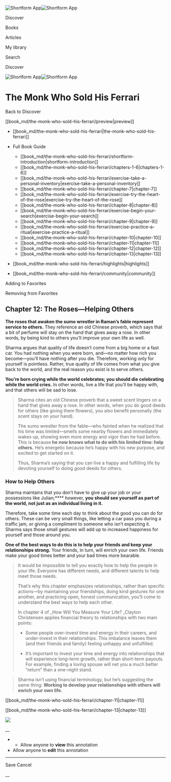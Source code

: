 ![Shortform App](/img/logo.36a2399e.svg)![Shortform App](/img/logo-dark.70c1b072.svg)

Discover

Books

Articles

My library

Search

Discover

![Shortform App](/img/logo.36a2399e.svg)![Shortform App](/img/logo-dark.70c1b072.svg)

# The Monk Who Sold His Ferrari

Back to Discover

[[book_md/the-monk-who-sold-his-ferrari/preview|preview]]

  * [[book_md/the-monk-who-sold-his-ferrari|the-monk-who-sold-his-ferrari]]
  * Full Book Guide

    * [[book_md/the-monk-who-sold-his-ferrari/shortform-introduction|shortform-introduction]]
    * [[book_md/the-monk-who-sold-his-ferrari/chapters-1-6|chapters-1-6]]
    * [[book_md/the-monk-who-sold-his-ferrari/exercise-take-a-personal-inventory|exercise-take-a-personal-inventory]]
    * [[book_md/the-monk-who-sold-his-ferrari/chapter-7|chapter-7]]
    * [[book_md/the-monk-who-sold-his-ferrari/exercise-try-the-heart-of-the-rose|exercise-try-the-heart-of-the-rose]]
    * [[book_md/the-monk-who-sold-his-ferrari/chapter-8|chapter-8]]
    * [[book_md/the-monk-who-sold-his-ferrari/exercise-begin-your-search|exercise-begin-your-search]]
    * [[book_md/the-monk-who-sold-his-ferrari/chapter-9|chapter-9]]
    * [[book_md/the-monk-who-sold-his-ferrari/exercise-practice-a-ritual|exercise-practice-a-ritual]]
    * [[book_md/the-monk-who-sold-his-ferrari/chapter-10|chapter-10]]
    * [[book_md/the-monk-who-sold-his-ferrari/chapter-11|chapter-11]]
    * [[book_md/the-monk-who-sold-his-ferrari/chapter-12|chapter-12]]
    * [[book_md/the-monk-who-sold-his-ferrari/chapter-13|chapter-13]]
  * [[book_md/the-monk-who-sold-his-ferrari/highlights|highlights]]
  * [[book_md/the-monk-who-sold-his-ferrari/community|community]]



Adding to Favorites 

Removing from Favorites 

## Chapter 12: The Roses—Helping Others

**The roses that awaken the sumo wrestler in Raman’s fable represent service to others.** They reference an old Chinese proverb, which says that a bit of perfume will stay on the hand that gives away a rose. In other words, by being kind to others you’ll improve your own life as well.

Sharma argues that quality of life doesn’t come from a big home or a fast car. You had nothing when you were born, and—no matter how rich you become—you’ll have nothing after you die. Therefore, working only for yourself is pointless. Rather, true quality of life comes from what you give back to the world, and the real reason you exist is to serve others.

**You’re born crying while the world celebrates; you should die celebrating while the world cries.** In other words, live a life that you’ll be happy with, and that others will be sad to lose.

> Sharma cites an old Chinese proverb that a sweet scent lingers on a hand that gives away a rose. In other words, when you do good deeds for others (like giving them flowers), you also benefit personally (the scent stays on your hand).
> 
> The sumo wrestler from the fable—who fainted when he realized that his time was limited—smells some nearby flowers and immediately wakes up, showing even more energy and vigor than he had before. This is because **he now knows what to do with his limited time: help others.** He’s energetic because he’s happy with his new purpose, and excited to get started on it.
> 
> Thus, Sharma’s saying that you can live a happy and fulfilling life by devoting yourself to doing good deeds for others.

### How to Help Others

Sharma maintains that you don’t have to give up your job or your possessions like Julian;**** however, **you should see yourself as part of the world, not just as an individual living in it.**

Therefore, take some time each day to think about the good you can do for others. These can be very small things, like letting a car pass you during a traffic jam, or giving a compliment to someone who isn’t expecting it. Sharma says those small gestures will add up to increased happiness for yourself and those around you.

**One of the best ways to do this is to help your friends and keep your relationships strong.** Your friends, in turn, will enrich your own life. Friends make your good times better and your bad times more bearable.

> It would be impossible to tell you exactly how to help the people in your life. Everyone has different needs, and different talents to help meet those needs.
> 
> That’s why this chapter emphasizes relationships, rather than specific actions—by maintaining your friendships, doing kind gestures for one another, and practicing open, honest communication, you’ll come to understand the best ways to help each other.
> 
> In chapter 4 of _How Will You Measure Your Life? _Clayton Christensen applies financial theory to relationships with two main points:
> 
>   * Some people over-invest time and energy in their careers, and under-invest in their relationships. This imbalance leaves them (and their friends and family) feeling unhappy and unfulfilled.
> 
>   * It’s important to invest your time and energy into relationships that will experience long-term growth, rather than short-term payouts. For example, finding a loving spouse will net you a much better “return” than a one-night stand.
> 
> 

> 
> Sharma isn’t using financial terminology, but he’s suggesting the same thing: **Working to develop your relationships with others will enrich your own life.**

[[book_md/the-monk-who-sold-his-ferrari/chapter-11|chapter-11]]

[[book_md/the-monk-who-sold-his-ferrari/chapter-13|chapter-13]]

![](https://bat.bing.com/action/0?ti=56018282&Ver=2&mid=683588fa-67c2-4b84-8967-4f561341b027&sid=1711133063fa11eebdec89a8b8ae3bbc&vid=171147a063fa11eea7440fcfeb230d96&vids=0&msclkid=N&pi=0&lg=en-US&sw=800&sh=600&sc=24&nwd=1&tl=Shortform%20%7C%20Book&p=https%3A%2F%2Fwww.shortform.com%2Fapp%2Fbook%2Fthe-monk-who-sold-his-ferrari%2Fchapter-12&r=&lt=392&evt=pageLoad&sv=1&rn=206171)

__

  *   * Allow anyone to **view** this annotation
  * Allow anyone to **edit** this annotation



* * *

Save Cancel

__



